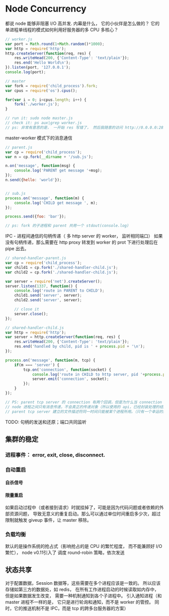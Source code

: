 # Node Concurrency
都说 node 能够非阻塞 I/O 高并发. 内幕是什么， 它的小伙伴是怎么做的？ 它的单进程单线程的模式如何利用好服务器的多 CPU 多核心？


```js
// worker.js
var port = Math.round(1+Math.random()*1000);
var http = require('http');
http.createServer(function(req, res) {
    res.writeHead(200, {'Content-Type': 'text/plain'});
    res.end('Hello World\n');
}).listen(port, '127.0.0.1');
console.log(port);

// master
var fork = require('child_process').fork;
var cpus = require('os').cpus();

for(var i = 0; i<cpus.length; i++) {
    fork('./worker.js');
}

// run it: sudo node master.js
// check it: ps aux|grep worker.js
// ps: 非常有意思的是， 一开始 res 写错了， 然后我随意的访问 http://0.0.0.0:287/, 会使得那个 worker 异常退出，而 master 和其他 worker 保持依旧。
```

master-worker 模式下的消息通信

```js
// parent.js
var cp = require('child_process');
var n = cp.fork(__dirname + '/sub.js');

n.on('message', function(msg) {
    console.log('PARENT get message '+msg);
});
n.send({hello: 'world'});


// sub.js
process.on('message', function(m) {
    console.log('CHILD get message ', m);
});

process.send({foo: 'bar'});

// ps: fork 的子进程和 parent 共用一个 stdout(console.log)
```

IPC - 进程间通信的句柄传递（ 多 http server 的 worker， 监听相同端口）
如果没有句柄传递，那么需要在 http proxy 转发到 worker 的 prot 下进行处理后在 pipe 出去。

```js
// shared-handler-parent.js
var cp = require('child_process');
var child1 = cp.fork('./shared-handler-child.js');
var child2 = cp.fork('./shared-handler-child.js');

var server = require('net').createServer();
server.listen(1337, function() {
    console.log('route in PARENT to CHILD');
    child1.send('server', server);
    child2.send('server', server);

    // close it
    server.close();
});

// shared-handler-child.js
var http = require('http');
var server = http.createServer(function(req, res) {
    res.writeHead(200, {'Content-Type': 'text/plain'});
    res.end('handled by child, pid is ' + process.pid + '\n');
});

process.on('message', function(m, tcp) {
    if(m === 'server') {
        tcp.on('connection', function(socket) {
            console.log('route in CHILD to http server, pid '+process.pid);
            server.emit('connection', socket);
        });
    }
});

// PS: parent tcp server 的 connection 有两个回调，但是为什么当 connection 事件发生的时候，只会触发一个回调函数的执行？
// node 进程之间只有消息传递，不会真正的传递对象（所以使用的 api，已经封装处理的结果 - get(fd), parseJSON etc ）
// parent tcp server 建立的文件描述符同一时间只能被某个进程所用。（只有一个幸运的进程能够抢到连接。）
```

TODO: 句柄的发送和还原；端口共同监听


## 集群的稳定
### 进程事件： error, exit, close, disconnect.

### 自动重启

#### 自杀信号

#### 限量重启
如果启动过程中（或者接到请求）时就挂掉了，可能是因为代码问题或者依赖的外部资源问题， 导致无意义的重复启动。那么可以通过单位时间重启多少次，超过限制就触发 giveup 事件，让 master 移除。

### 负载均衡 
默认的是操作系统的抢占式（影响抢占的是 CPU 的繁忙程度， 而不能兼顾好 I/O 繁忙）， node v0.11引入了 调度 round-robin 策略，依次发送

## 状态共享
对于配置数据，Session 数据等，这些需要在多个进程应该是一致的。 所以应该存储如第三方的数据处，如 redis， 在所有工作进程启动的时候读取如内存中， 但是如果数据发生改变， 需要一种机制通知到各个子进程中。
引入通知进程（和 master 进程不一样的是， 它只是进行轮询和通知，而不是 worker 的管控。 同时，它的推送机制不是 IPC，而是 tcp 的跨多台服务器的方案）
